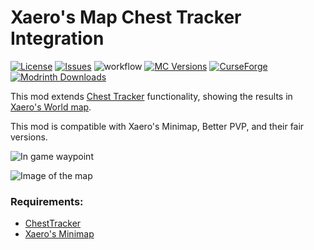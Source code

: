 # Xaero's Map Chest Tracker Integration

[![License](https://img.shields.io/github/license/fewwan/xaeros-map-chest-tracker-integration.svg)](http://www.gnu.org/licenses/lgpl-3.0.html)
[![Issues](https://img.shields.io/github/issues/fewwan/xaeros-map-chest-tracker-integration.svg)](https://github.com/fewwan/xaeros-map-chest-tracker-integration/issues)
![workflow](https://github.com/fewwan/xaeros-map-chest-tracker-integration/actions/workflows/build.yml/badge.svg)
[![MC Versions](http://cf.way2muchnoise.eu/versions/For%20MC_xaeros-map-chest-tracker-integration_all.svg)](https://curseforge.com/minecraft/mc-mods/xaeros-map-chest-tracker-integration)
[![CurseForge](http://cf.way2muchnoise.eu/full_xaeros-map-chest-tracker-integration_downloads.svg)](https://curseforge.com/minecraft/mc-mods/xaeros-map-chest-tracker-integration)
[![Modrinth Downloads](https://img.shields.io/modrinth/dt/xaeros-map-chest-tracker-integration?logo=modrinth)](https://modrinth.com/mod/xaeros-map-chest-tracker-integration)

This mod extends [Chest Tracker](https://modrinth.com/mod/chest-tracker) functionality, showing the results
in [Xaero's World map](https://modrinth.com/mod/xaeros-world-map).

This mod is compatible with Xaero's Minimap, Better PVP, and their fair versions.

![In game waypoint](https://github.com/fewwan/xaeros-map-chest-tracker-integration/assets/57836708/eeef4732-5453-4d2f-8a52-a31f3720268d)

![Image of the map](https://github.com/fewwan/xaeros-map-chest-tracker-integration/assets/57836708/f37adc81-8957-4161-82d5-3101c0916529)

### Requirements:

* [ChestTracker](https://modrinth.com/mod/chest-tracker)
* [Xaero's Minimap](https://modrinth.com/mod/xaeros-minimap)
